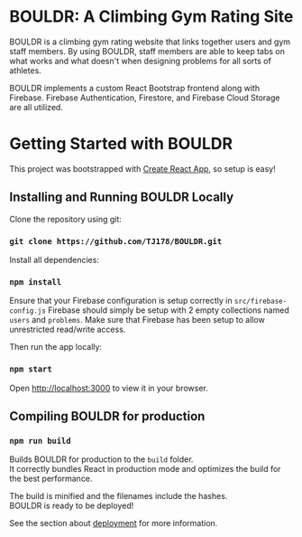 # BOULDR: A Climbing Gym Rating Site
BOULDR is a climbing gym rating website that links together users and gym staff members. By using BOULDR, staff members are able to keep tabs on what works and what doesn't when designing problems for all sorts of athletes.

BOULDR implements a custom React Bootstrap frontend along with Firebase.
Firebase Authentication, Firestore, and Firebase Cloud Storage are all utilized.

# Getting Started with BOULDR

This project was bootstrapped with [Create React App](https://github.com/facebook/create-react-app), so setup is easy!

## Installing and Running BOULDR Locally

Clone the repository using git:
### `git clone https://github.com/TJ178/BOULDR.git`

Install all dependencies:
### `npm install`


Ensure that your Firebase configuration is setup correctly in `src/firebase-config.js`
Firebase should simply be setup with 2 empty collections named `users` and `problems`.
Make sure that Firebase has been setup to allow unrestricted read/write access.


Then run the app locally:
### `npm start`

Open [http://localhost:3000](http://localhost:3000) to view it in your browser.



## Compiling BOULDR for production

### `npm run build`

Builds BOULDR for production to the `build` folder.\
It correctly bundles React in production mode and optimizes the build for the best performance.

The build is minified and the filenames include the hashes.\
BOULDR is ready to be deployed!

See the section about [deployment](https://facebook.github.io/create-react-app/docs/deployment) for more information.
